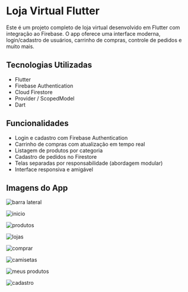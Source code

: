 # Loja Virtual Flutter

Este é um projeto completo de loja virtual desenvolvido em Flutter com integração ao Firebase.
O app oferece uma interface moderna, login/cadastro de usuários, carrinho de compras, controle de pedidos e muito mais.

## Tecnologias Utilizadas

- Flutter
- Firebase Authentication
- Cloud Firestore
- Provider / ScopedModel
- Dart

## Funcionalidades

- Login e cadastro com Firebase Authentication
- Carrinho de compras com atualização em tempo real
- Listagem de produtos por categoria
- Cadastro de pedidos no Firestore
- Telas separadas por responsabilidade (abordagem modular)
- Interface responsiva e amigável

## Imagens do App

![barra lateral](https://github.com/user-attachments/assets/f349680b-dc8d-4ae1-ac2f-6df109aadf4c)

![inicio](https://github.com/user-attachments/assets/0edc7b8e-0fcc-42c3-8135-096de20967db)

![produtos](https://github.com/user-attachments/assets/6a15bee7-cc20-441a-af51-a73c7ed07b37)

![lojas](https://github.com/user-attachments/assets/63cc18af-72fe-4f08-bed6-72baa797fc7e)

![comprar](https://github.com/user-attachments/assets/8e4a42d3-77cf-4175-87c8-56ad8d9eaaa8)

![camisetas](https://github.com/user-attachments/assets/0ba010bd-ed05-40ac-a929-d51b6b1dca82)

![meus produtos](https://github.com/user-attachments/assets/9870b2fc-c69c-4ca5-a375-81e3d02409d8)

![cadastro](https://github.com/user-attachments/assets/ac48968d-d48c-457c-a059-2070fc09540a)



